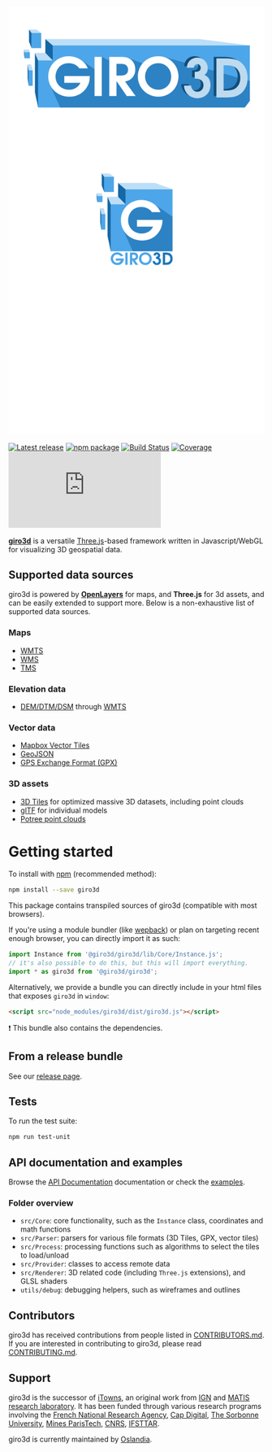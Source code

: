 <div align="center">
  <a href="https://giro3d.org">
    <img src="graphics/giro3d_logo.svg">
  </a>
</div>

[![Latest release](https://gitlab.com/giro3d/giro3d/-/badges/release.svg)](https://gitlab.com/giro3d/giro3d/-/tags)
[![npm package](https://img.shields.io/npm/v/@giro3d/giro3d?color=blue)](https://www.npmjs.com/package/@giro3d/giro3d)
[![Build Status](https://gitlab.com/giro3d/giro3d/badges/master/pipeline.svg)](https://gitlab.com/giro3d/giro3d/-/pipelines)
[![Coverage](https://gitlab.com/giro3d/giro3d/badges/master/coverage.svg)](https://gitlab.com/giro3d/giro3d/badges/master/coverage.svg)
[![chat](https://img.shields.io/matrix/giro3d:matrix.org)](https://matrix.to/#/#giro3d:matrix.org)

**[giro3d](https://giro3d.org)** is a versatile [Three.js](https://threejs.org/)-based framework written in Javascript/WebGL for visualizing 3D geospatial data.

## Supported data sources

giro3d is powered by **[OpenLayers](https://openlayers.org/)** for maps,
and **Three.js** for 3d assets, and can be easily extended to support more. Below is a non-exhaustive list of supported data sources.

### Maps

- [WMTS](https://www.ogc.org/standards/wmts)
- [WMS](https://www.ogc.org/standards/wms)
- [TMS](https://www.ogc.org/standards/tms)

### Elevation data

- [DEM/DTM/DSM](https://gisgeography.com/dem-dsm-dtm-differences/) through [WMTS](https://www.ogc.org/standards/wmts)

### Vector data

- [Mapbox Vector Tiles](https://docs.mapbox.com/data/tilesets/guides/vector-tiles-introduction/)
- [GeoJSON](https://geojson.org/)
- [GPS Exchange Format (GPX)](https://en.wikipedia.org/wiki/GPS_Exchange_Format)

### 3D assets

- [3D Tiles](https://github.com/CesiumGS/3d-tiles) for optimized massive 3D datasets, including point clouds
- [glTF](https://github.com/KhronosGroup/glTF) for individual models
- [Potree point clouds](https://github.com/potree/potree)

# Getting started

To install with [npm](https://www.npmjs.com/) (recommended method):

```bash
npm install --save giro3d
```

This package contains transpiled sources of giro3d (compatible with most browsers).

If you're using a module bundler (like [wepback](https://webpack.js.org/)) or plan on targeting recent enough browser, you can
directly import it as such:

```js
import Instance from '@giro3d/giro3d/lib/Core/Instance.js';
// it's also possible to do this, but this will import everything.
import * as giro3d from '@giro3d/giro3d';
```

Alternatively, we provide a bundle you can directly include in your html files that exposes `giro3d` in  `window`:

```html
<script src="node_modules/giro3d/dist/giro3d.js"></script>
```

❗ This bundle also contains the dependencies.

## From a release bundle

See our [release page](https://gitlab.com/giro3d/giro3d/-/releases).

## Tests

To run the test suite:

```bash
npm run test-unit
```

## API documentation and examples

Browse the [API Documentation](http://giro3d.org/apidoc/index.html) documentation or check the [examples](http://giro3d.org/examples/index.html).

### Folder overview

- `src/Core`: core functionality, such as the `Instance`  class, coordinates and math functions
- `src/Parser`: parsers for various file formats (3D Tiles, GPX, vector tiles)
- `src/Process`: processing functions such as algorithms to select the tiles to load/unload
- `src/Provider`: classes to access remote data
- `src/Renderer`: 3D related code (including `Three.js` extensions), and GLSL shaders
- `utils/debug`: debugging helpers, such as wireframes and outlines

## Contributors

giro3d has received contributions from people listed in [CONTRIBUTORS.md](CONTRIBUTORS.md).
If you are interested in contributing to giro3d, please read [CONTRIBUTING.md](CONTRIBUTING.md).

## Support

giro3d is the successor of [iTowns](https://www.itowns-project.org/), an original work from [IGN](https://www.ign.fr/institut/identity-card) and [MATIS research laboratory](https://www.ensg.eu/MATIS-laboratory).
It has been funded through various research programs involving the [French National Research Agency](https://anr.fr/en/), [Cap Digital](https://www.capdigital.com/en/), [The Sorbonne University](https://www.sorbonne-universite.fr/en), [Mines ParisTech](https://mines-paristech.eu/), [CNRS](https://www.cnrs.fr/en), [IFSTTAR](https://www.ifsttar.fr/en).

giro3d is currently maintained by [Oslandia](http://www.oslandia.com).
